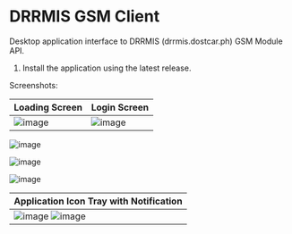 # DRRMIS GSM Client
Desktop application interface to DRRMIS (drrmis.dostcar.ph) GSM Module API.

1. Install the application using the latest release.




Screenshots:

| Loading Screen  | Login Screen |
| ------------- | ------------- |
| ![image](https://user-images.githubusercontent.com/26521475/116344585-154dc880-a819-11eb-8631-cf9e705a38eb.png)  | ![image](https://user-images.githubusercontent.com/26521475/116344678-3f06ef80-a819-11eb-80c2-094d52573c8a.png)  |


![image](https://user-images.githubusercontent.com/26521475/116344735-5e058180-a819-11eb-8acc-beeb4c500d9f.png)

![image](https://user-images.githubusercontent.com/26521475/116345064-04ea1d80-a81a-11eb-8184-4c9e76af1308.png)

![image](https://user-images.githubusercontent.com/26521475/116345393-99548000-a81a-11eb-8dd8-d0ce867a7fb1.png)


| Application Icon Tray with Notification |
| ------------- |
| ![image](https://user-images.githubusercontent.com/26521475/116352979-995b7c80-a828-11eb-95e9-2e5c1ead7241.png)  ![image](https://user-images.githubusercontent.com/26521475/116352303-898f6880-a827-11eb-8d0d-b6c472723ab6.png)  |
